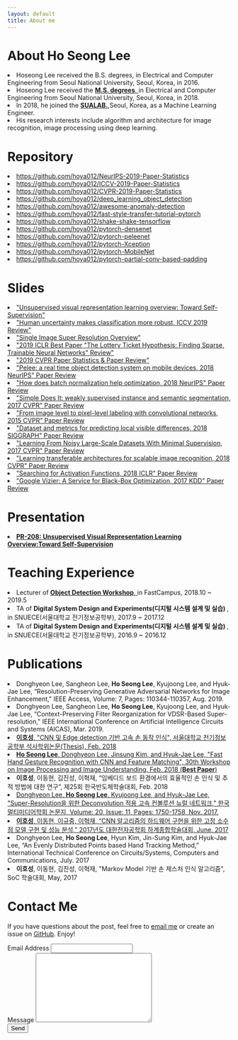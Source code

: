 ```yaml
---
layout: default
title: About me
---
```


<div class="post">
	<h1 class="pageTitle">About Ho Seong Lee</h1>
		<li>Hoseong Lee received the B.S. degrees, in Electrical and Computer Engineering from Seoul National University, Seoul, Korea, in 2016.</li>
		<li>Hoseong Lee received the <a href="http://capp.snu.ac.kr/" target="_blank"> <b>M.S. degrees</b>, </a> in Electrical and Computer Engineering from Seoul National University, Seoul, Korea, in 2018.</li>
  		<li>In 2018, he joined the <a href="http://sualab.com/" target="_blank"> <b>SUALAB.</b></a>,Seoul, Korea, as a Machine Learning Engineer.</li>
  		<li>His research interests include algorithm and architecture for image recognition, image processing using deep learning.</li>
	<h1 class="pageTitle"> Repository </h1>
		<li> <a href="https://github.com/hoya012/NeurIPS-2019-Paper-Statistics" target="_blank"> https://github.com/hoya012/NeurIPS-2019-Paper-Statistics </a></li>
		<li> <a href="https://github.com/hoya012/ICCV-2019-Paper-Statistics" target="_blank"> https://github.com/hoya012/ICCV-2019-Paper-Statistics </a></li>
		<li> <a href="https://github.com/hoya012/CVPR-2019-Paper-Statistics" target="_blank"> https://github.com/hoya012/CVPR-2019-Paper-Statistics </a></li>
		<li> <a href="https://github.com/hoya012/deep_learning_object_detection" target="_blank"> https://github.com/hoya012/deep_learning_object_detection </a></li>
		<li> <a href="https://github.com/hoya012/awesome-anomaly-detection" target="_blank"> https://github.com/hoya012/awesome-anomaly-detection </a></li>
		<li> <a href="https://github.com/hoya012/fast-style-transfer-tutorial-pytorch" target="_blank"> https://github.com/hoya012/fast-style-transfer-tutorial-pytorch </a></li>
		<li> <a href="https://github.com/hoya012/shake-shake-tensorflow" target="_blank"> https://github.com/hoya012/shake-shake-tensorflow </a></li>
		<li> <a href="https://github.com/hoya012/pytorch-densenet" target="_blank"> https://github.com/hoya012/pytorch-densenet </a></li>
		<li> <a href="https://github.com/hoya012/pytorch-peleenet" target="_blank"> https://github.com/hoya012/pytorch-peleenet </a></li>
		<li> <a href="https://github.com/hoya012/pytorch-Xception" target="_blank"> https://github.com/hoya012/pytorch-Xception </a></li>
		<li> <a href="https://github.com/hoya012/pytorch-MobileNet" target="_blank"> https://github.com/hoya012/pytorch-MobileNet </a></li>
		<li> <a href="https://github.com/hoya012/pytorch-partial-conv-based-padding" target="_blank"> https://github.com/hoya012/pytorch-partial-conv-based-padding </a></li>
	<h1 class="pageTitle">Slides </h1>
		<li> <a href="https://www.slideshare.net/HoseongLee6/unsupervised-visual-representation-learning-overview-toward-selfsupervision-194443768" target="_blank"> "Unsupervised visual representation learning overview: Toward Self-Supervision" </a></li>
		<li> <a href="https://www.slideshare.net/HoseongLee6/human-uncertainty-makes-classification-more-robust-iccv-2019-review" target="_blank"> "Human uncertainty makes classification more robust, ICCV 2019 Review" </a></li>
		<li> <a href="https://www.slideshare.net/HoseongLee6/single-image-super-resolution-overview" target="_blank"> "Single Image Super Resolution Overview" </a></li>
		<li> <a href="https://www.slideshare.net/HoseongLee6/2019-iclr-best-paper-review-147216667" target="_blank"> "2019 ICLR Best Paper "The Lottery Ticket Hypothesis: Finding Sparse, Trainable Neural Networks" Review"</a></li>
		<li> <a href="https://www.slideshare.net/HoseongLee6/2019-cvpr-paperoverview" target="_blank"> "2019 CVPR Paper Statistics & Paper Review"</a></li>
		<li> <a href="https://www.slideshare.net/HoseongLee6/pelee-a-real-time-object-detection-system-on-mobile-devices-paper-review" target="_blank"> "Pelee: a real time object detection system on mobile devices, 2018 NeurIPS" Paper Review</a></li>
		<li> <a href="https://www.slideshare.net/HoseongLee6/how-does-batch-normalization-help-optimization-paper-review" target="_blank"> "How does batch normalization help optimization, 2018 NeurIPS" Paper Review</a></li>
		<li> <a href="https://www.slideshare.net/HoseongLee6/simple-does-it-weakly-supervised-instance-and-semantic-segmentation-paper-review" target="_blank"> "Simple Does It: weakly supervised instance and semantic segmentation, 2017 CVPR" Paper Review</a></li>
		<li> <a href="https://www.slideshare.net/HoseongLee6/from-image-level-to-pixellevel-labeling-with-convolutional-networks-paper-review-129173293" target="_blank"> "From image level to pixel-level labeling with convolutional networks, 2015 CVPR" Paper Review</a></li>
		<li> <a href="https://www.slideshare.net/HoseongLee6/dataset-and-metrics-for-predicting-local-visible-differences-paper-review" target="_blank"> "Dataset and metrics for predicting local visible differences, 2018 SIGGRAPH" Paper Review</a></li>
		<li> <a href="https://www.slideshare.net/HoseongLee6/learning-from-noisy-largescale-datasets-with-minimal-supervision-paper-review" target="_blank"> "Learning From Noisy Large-Scale Datasets With Minimal Supervision, 2017 CVPR" Paper Review</a></li>
		<li> <a href="https://www.slideshare.net/HoseongLee6/learning-transferable-architectures-for-scalable-image-recognition-paper-review" target="_blank"> "Learning transferable architectures for scalable image recognition, 2018 CVPR" Paper Review</a></li>
		<li> <a href="https://www.slideshare.net/HoseongLee6/searching-for-activation-functions-paper-review" target="_blank"> "Searching for Activation Functions, 2018 ICLR" Paper Review</a></li>
		<li> <a href="https://www.slideshare.net/HoseongLee6/google-vizier-a-service-for-blackbox-optimization-paper-review" target="_blank"> "Google Vizier: A Service for Black-Box Optimization, 2017 KDD" Paper Review</a></li>
	<h1 class="pageTitle">Presentation </h1>
		<li> <a href="https://www.youtube.com/watch?v=eDDHsbMgOJQ&feature=youtu.be&fbclid=IwAR2TJ7dLDc9tCCbw8eJn6rJWqMCoQCHTj8hxFBo71z8wQ8sgAw3bnuyhRjY" target="_blank"> <b> PR-208: Unsupervised Visual Representation Learning Overview:Toward Self-Supervision </b> </a> </li>
	<h1 class="pageTitle">Teaching Experience </h1>
		<li> Lecturer of <a href="https://www.fastcampus.co.kr/data_workshop_obj/" target="_blank"> <b>Object Detection Workshop</b>, </a> in FastCampus, 2018.10 ~ 2019.5 </li>
		<li> TA of <b> Digital System Design and Experiments(디지털 시스템 설계 및 실습) </b>, in SNUECE(서울대학교 전기정보공학부), 2017.9 ~ 2017.12 </li>
		<li> TA of <b> Digital System Design and Experiments(디지털 시스템 설계 및 실습) </b>,  in SNUECE(서울대학교 전기정보공학부), 2016.9 ~ 2016.12 </li>
	<h1 class="pageTitle">Publications</h1>
		<li> Donghyeon Lee, Sangheon Lee, <b>Ho Seong Lee</b>, Kyujoong Lee, and Hyuk-Jae Lee, “Resolution-Preserving Generative Adversarial Networks for Image Enhancement," IEEE Access, Volume: 7, Pages: 110344-110357, Aug. 2019. </li>
		<li> Donghyeon Lee, Sangheon Lee, <b>Ho Seong Lee</b>, Kyujoong Lee, and Hyuk-Jae Lee, “Context-Preserving Filter Reorganization for VDSR-Based Super-resolution," IEEE International Conference on Artificial Intelligence Circuits and Systems (AICAS), Mar. 2019. </li>
		<li><a href="http://s-space.snu.ac.kr/handle/10371/141510" target="_blank"> <b>이호성</b>, "CNN 및 Edge detection 기반
고속 손 동작 인식", 서울대학교 전기정보공학부 석사학위논문(Thesis), Feb. 2018 </a></li>
		<li><a href="https://www.eiric.or.kr/community/post2.php?m=view&gubun=201802&num=13881&pg=21&seGubun=&seGubun1=&SnxGubun=%C6%F7%BD%BA%C5%CD&searchBy=&searchWord=" target="_blank"> <b>Ho Seong Lee</b>, Donghyeon Lee, Jinsung Kim, and Hyuk-Jae Lee, "Fast Hand Gesture Recognition with CNN and Feature Matching", 30th Workshop on Image Processing and Image Understanding, Feb. 2018 (<b>Best Paper</b>) </a></li>
		<li><b>이호성</b>, 이동현, 김진성, 이혁재, “임베디드 보드 환경에서의 효율적인 손 인식 및 추적 방법에 대한 연구”, 제25회 한국반도체학술대회, Feb. 2018 </li>
		<li><a href="http://www.dbpia.co.kr/Journal/ArticleDetail/NODE07279627" target="_blank"> Donghyeon Lee, <b>Ho Seong Lee</b>, Kyujoong Lee, and Hyuk-Jae Lee, "Super-Resolution을 위한 Deconvolution 적용 고속 컨볼루션 뉴럴 네트워크," 한국멀티미디어학회 논문지, Volume: 20, Issue: 11, Pages: 1750-1758, Nov. 2017. </a></li>
		<li><a href="https://www.dbpia.co.kr/Journal/ArticleDetail/NODE07219575" target="_blank">  <b>이호성</b>, 이동현, 이규중, 이혁재, “CNN 알고리즘의 하드웨어 구현을 위한 고정 소수점 모델 구현 및 성능 분석,” 2017년도 대한전자공학회 하계종합학술대회, June. 2017</a></li>
		<li>Donghyeon Lee, <b>Ho Seong Lee</b>, Hyun Kim, Jin-Sung Kim, and Hyuk-Jae Lee, “An Evenly Distributed Points based Hand Tracking Method,” International Technical Conference on Circuits/Systems, Computers and Communications, July. 2017</li>
		<li> <b>이호성</b>, 이동현, 김진성, 이혁재, "Markov Model 기반 손 제스처 인식 알고리즘", SoC 학술대회, May, 2017</li>
	<h1 class="pageTitle">Contact Me</h1>
	    <p>If you have questions about the post, feel free to <a href="mailto:Hoseong.Lee@cognex.com">email me</a> or create an issue on <a href="https://github.com/hoya012">GitHub</a>. Enjoy!</p>	
	<form action="http://formspree.io/your@mail.com" method="POST">
		<label for="email">Email Address</label>	
		<input type="email" id="email" name="_replyto" class="full-width"><br>	
		<label for="message">Message</label>	
		<textarea name="message" id="message" cols="30" rows="10" class="full-width"></textarea><br>	
		<input type="submit" value="Send" class="button">	
  	</form>
</div>
